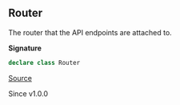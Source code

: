 ## Router

The router that the API endpoints are attached to.

**Signature**

```ts
declare class Router
```

[Source](https://github.com/Effect-TS/effect/tree/main/packages/platform/src/HttpApiBuilder.ts#L50)

Since v1.0.0